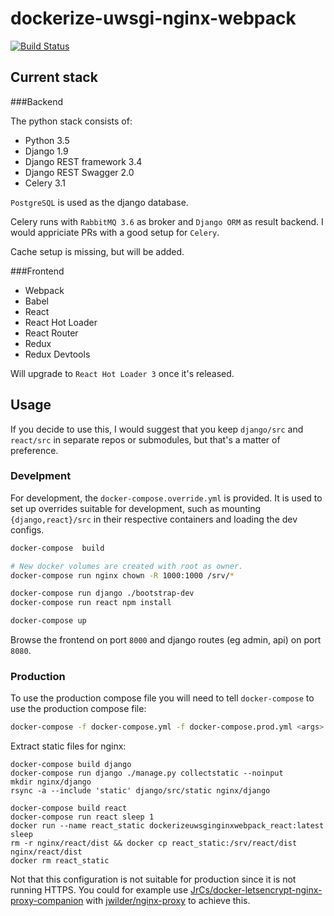 dockerize-uwsgi-nginx-webpack
=============================

[![Build Status](https://travis-ci.org/mhelmer/dockerize-uwsgi-nginx-webpack.svg?branch=master)](https://travis-ci.org/mhelmer/dockerize-uwsgi-nginx-webpack)

Current stack
-------------

###Backend

The python stack consists of:

- Python 3.5
- Django 1.9
- Django REST framework 3.4
- Django REST Swagger 2.0
- Celery 3.1

`PostgreSQL` is used as the django database.

Celery runs with `RabbitMQ 3.6` as broker and `Django ORM` as result backend. I would appriciate PRs with a good setup for `Celery`.

Cache setup is missing, but will be added.

###Frontend

- Webpack
- Babel
- React
- React Hot Loader
- React Router
- Redux
- Redux Devtools

Will upgrade to `React Hot Loader 3` once it's released.

Usage
-----

If you decide to use this, I would suggest that you keep `django/src` and `react/src` in separate repos or submodules, but that's a matter of preference.

### Develpment

For development, the `docker-compose.override.yml` is provided. It is used to set up overrides suitable for development, such as mounting `{django,react}/src` in their respective containers and loading the dev configs.

```bash
docker-compose  build

# New docker volumes are created with root as owner.
docker-compose run nginx chown -R 1000:1000 /srv/*

docker-compose run django ./bootstrap-dev
docker-compose run react npm install

docker-compose up
```

Browse the frontend on port `8000` and django routes (eg admin, api) on port `8080`.

### Production

To use the production compose file you will need to tell `docker-compose` to use the production compose file:

```bash
docker-compose -f docker-compose.yml -f docker-compose.prod.yml <args>
```

Extract static files for nginx:
```
docker-compose build django
docker-compose run django ./manage.py collectstatic --noinput
mkdir nginx/django
rsync -a --include 'static' django/src/static nginx/django

docker-compose build react
docker-compose run react sleep 1
docker run --name react_static dockerizeuwsginginxwebpack_react:latest sleep
rm -r nginx/react/dist && docker cp react_static:/srv/react/dist nginx/react/dist
docker rm react_static
```



Not that this configuration is not suitable for production since it is not running HTTPS. You could for example use [JrCs/docker-letsencrypt-nginx-proxy-companion](https://github.com/JrCs/docker-letsencrypt-nginx-proxy-companion) with [jwilder/nginx-proxy](https://github.com/jwilder/nginx-proxy) to achieve this.
